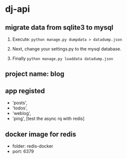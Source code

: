 # dj-api

## migrate data from sqlite3 to mysql

1. Execute:
   `python manage.py dumpdata > datadump.json`

2. Next, change your settings.py to the mysql database.

3. Finally
   `python manage.py loaddata datadump.json`

## project name: blog

## app registed

- 'posts',
- 'todos',
- 'weblog',
- 'ping', [test the async rq with redis]

## docker image for redis

- folder: redis-docker
- port: 6379
